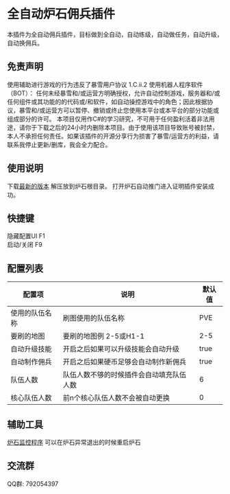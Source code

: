 # 全自动炉石佣兵插件
本插件为全自动佣兵插件，目标做到全自动，自动练级，自动做任务，自动升级，自动换佣兵。

## 免责声明
使用辅助进行游戏的行为违反了暴雪用户协议 1.C.ii.2 使用机器人程序软件（BOT）： 任何未经暴雪和/或运营方明确授权，允许自动控制游戏，服务器和/或任何组件或其功能的的代码或/和软件，如自动操控游戏中的角色；因此根据协议，暴雪和/或运营方可以暂停、撤销或终止您使用本平台或本平台的部分功能或组成部分的许可。 本项目仅用作C#的学习研究，不可用于任何盈利活着非法用途，请你于下载之后的24小时内删除本项目。由于使用该项目导致账号被封禁，本人不承担任何责任。如果该插件的开源分享行为损害了暴雪/运营方的利益，请联系我停止更新/删库，我会全力配合。

## 使用说明
下载[最新的版本](https://codeload.github.com/jimowushuang/hs-mercenary/zip/refs/heads/main) 解压放到炉石根目录。
打开炉石自动推门进入证明插件安装成功。

## 快捷键
隐藏配置UI F1  
启动/关闭 F9

## 配置列表  

|  配置项   | 说明  | 默认值|
|  ----  | ----  | ---- |
| 使用的队伍名称  | 刷图使用的队伍名称 | PVE  |
| 要刷的地图  | 要刷的地图例 2-5或H1-1|  2-5   | 
| 自动升级技能  | 开启之后如果可以升级技能会自动升级 |  true   | 
| 自动制作佣兵  | 开启之后如果硬币足够会自动制作新佣兵 |  true   | 
| 队伍人数  | 队伍人数不够的时候插件会自动填充队伍人数 |  6   | 
| 核心队伍人数  | 前n个核心队伍人数不会被自动更换 |  0   | 


## 辅助工具
[炉石监控程序](https://github.com/jimowushuang/hs-control/releases/tag/v1.0.0) 可以在炉石异常退出的时候重启炉石
## 交流群
QQ群: 792054397

